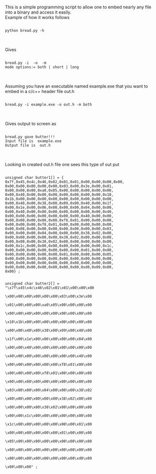 This is a simple programming script to allow one to embed nearly any file into a binary and access it easily. <br>
Example of how it works follows<br>

<pre>
<code>
python bread.py -h 
</code>
</pre>
<br>
Gives
<br>
<pre>
<code>
bread.py -i <inputfile> -o <outputfile> -m <mode>
mode options:= both | short | long
</code>
</pre>
<br>
Assuming you have an executable named example.exe that you want to embed in a c/c++ header file out.h
<br>
<pre>
<code>
bread.py -i example.exe -o out.h -m both
</code>
</pre>
<br>
Gives output to screen as 
<br>
<pre>
<code>
bread.py gave butter!!! 
Input file is  example.exe
Output file is  out.h
</code>
</pre>
<br>
Looking in created out.h file one sees this type of out put
<br>
<pre>
<code>
unsigned char butter1[] = {
0x7f,0x45,0x4c,0x46,0x02,0x01,0x01,0x00,0x00,0x00,0x00,
0x00,0x00,0x00,0x00,0x00,0x03,0x00,0x3e,0x00,0x01,
0x00,0x00,0x00,0xa0,0x05,0x00,0x00,0x00,0x00,0x00,
0x00,0x40,0x00,0x00,0x00,0x00,0x00,0x00,0x00,0x10,
0x1b,0x00,0x00,0x00,0x00,0x00,0x00,0x00,0x00,0x00,
0x00,0x40,0x00,0x38,0x00,0x09,0x00,0x40,0x00,0x1f,
0x00,0x1e,0x00,0x06,0x00,0x00,0x00,0x04,0x00,0x00,
0x00,0x40,0x00,0x00,0x00,0x00,0x00,0x00,0x00,0x40,
0x00,0x00,0x00,0x00,0x00,0x00,0x00,0x40,0x00,0x00,
0x00,0x00,0x00,0x00,0x00,0xf8,0x01,0x00,0x00,0x00,
0x00,0x00,0x00,0xf8,0x01,0x00,0x00,0x00,0x00,0x00,
0x00,0x08,0x00,0x00,0x00,0x00,0x00,0x00,0x00,0x03,
0x00,0x00,0x00,0x04,0x00,0x00,0x00,0x38,0x02,0x00,
0x00,0x00,0x00,0x00,0x00,0x38,0x02,0x00,0x00,0x00,
0x00,0x00,0x00,0x38,0x02,0x00,0x00,0x00,0x00,0x00,
0x00,0x1c,0x00,0x00,0x00,0x00,0x00,0x00,0x00,0x1c,
0x00,0x00,0x00,0x00,0x00,0x00,0x00,0x01,0x00,0x00,
0x00,0x00,0x00,0x00,0x00,0x01,0x00,0x00,0x00,0x05,
0x00,0x00,0x00,0x00,0x00,0x00,0x00,0x00,0x00,0x00,
0x00,0x00,0x00,0x00,0x00,0x00,0x00,0x00,0x00,0x00,
0x00,0x00,0x00,0x00,0x00,0x00,0x00,0xd0,0x09,0x00,
0x00} ;

unsigned char butter2[] = "\x7f\x45\x4c\x46\x02\x01\x01\x00\x00\x00\
\x00\x00\x00\x00\x00\x00\x03\x00\x3e\x00\
\x01\x00\x00\x00\xa0\x05\x00\x00\x00\x00\
\x00\x00\x40\x00\x00\x00\x00\x00\x00\x00\
\x10\x1b\x00\x00\x00\x00\x00\x00\x00\x00\
\x00\x00\x40\x00\x38\x00\x09\x00\x40\x00\
\x1f\x00\x1e\x00\x06\x00\x00\x00\x04\x00\
\x00\x00\x40\x00\x00\x00\x00\x00\x00\x00\
\x40\x00\x00\x00\x00\x00\x00\x00\x40\x00\
\x00\x00\x00\x00\x00\x00\xf8\x01\x00\x00\
\x00\x00\x00\x00\xf8\x01\x00\x00\x00\x00\
\x00\x00\x08\x00\x00\x00\x00\x00\x00\x00\
\x03\x00\x00\x00\x04\x00\x00\x00\x38\x02\
\x00\x00\x00\x00\x00\x00\x38\x02\x00\x00\
\x00\x00\x00\x00\x38\x02\x00\x00\x00\x00\
\x00\x00\x1c\x00\x00\x00\x00\x00\x00\x00\
\x1c\x00\x00\x00\x00\x00\x00\x00\x01\x00\
\x00\x00\x00\x00\x00\x00\x01\x00\x00\x00\
\x05\x00\x00\x00\x00\x00\x00\x00\x00\x00\
\x00\x00\x00\x00\x00\x00\x00\x00\x00\x00\
\x00\x00\x00\x00\x00\x00\x00\x00\xd0\x09\
\x00\x00\x00" ;

</code>
</pre>

